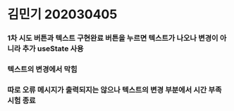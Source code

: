 <h1>김민기 202030405</h1>
<h3> 1차 시도 버튼과 텍스트 구현완료 버튼을 누르면 텍스트가 나오나 변경이 아니라 추가 useState 사용</h3>
<h3> 텍스트의 변경에서 막힘</h3>
<h3> 따로 오류 메시지가 출력되지는 않으나 텍스트의 변경 부분에서 시간 부족 시험 종료</h3>